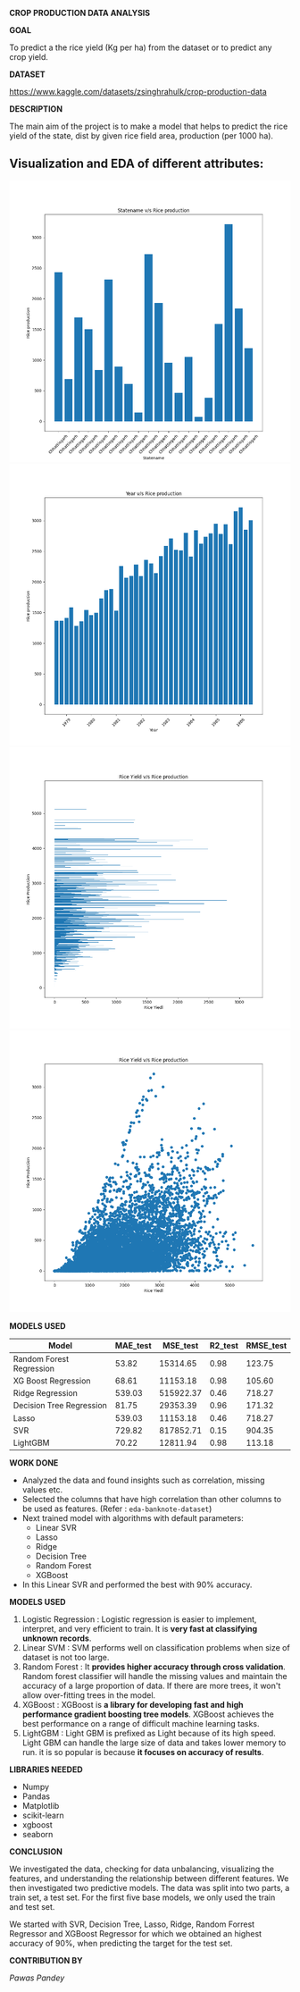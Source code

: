 
  

**CROP PRODUCTION DATA ANALYSIS**

  

**GOAL**

  
To predict a the rice yield (Kg per ha) from the dataset or to predict any crop yield.
  

**DATASET**

  

https://www.kaggle.com/datasets/zsinghrahulk/crop-production-data
  

**DESCRIPTION**

  

The main aim of the project is to make a model that helps to predict the rice yield of the state, dist by given rice field area, production (per 1000 ha).

## Visualization and EDA of different attributes:

<img alt="graph" src="./Images/statename vs Rice production.png">

<img alt="graph" src="./Images/year vs Rice production.png">

<img alt="graph" src="./Images/Rice Area vs Rice production.png">

<img alt="graph" src="./Images/Rice Area vs Rice production 3.png">


**MODELS USED**

| Model                     | MAE_test | MSE_test  | R2_test   | RMSE_test  |
|---------------------------|----------|-----------|-----------|------------|
| Random Forest Regression  | 53.82    | 15314.65  | 0.98      | 123.75     |
| XG Boost Regression       | 68.61    | 11153.18  | 0.98      | 105.60     |
| Ridge Regression          | 539.03   | 515922.37 | 0.46      | 718.27     |
| Decision Tree Regression  | 81.75    | 29353.39  | 0.96      | 171.32     |
| Lasso                     | 539.03   | 11153.18  | 0.46      | 718.27     |
| SVR                       | 729.82   | 817852.71 | 0.15      | 904.35     |
| LightGBM                  | 70.22    | 12811.94  | 0.98      | 113.18     |

  

**WORK DONE**

* Analyzed the data and found insights such as correlation, missing values etc.
* Selected the columns that have high correlation than other columns to be used as features. (Refer : `eda-banknote-dataset`)
* Next trained model with algorithms with default parameters:
	* Linear SVR
	* Lasso
	* Ridge
	* Decision Tree
	* Random Forest
	* XGBoost
* In this Linear SVR and performed the best with 90% accuracy.
  

**MODELS USED**

1. Logistic Regression : Logistic regression is easier to implement, interpret, and very efficient to train. It is **very fast at classifying unknown records**.
2. Linear SVM : SVM performs well on classification problems when size of dataset is not too large.
3. Random Forest : It **provides higher accuracy through cross validation**. Random forest classifier will handle the missing values and maintain the accuracy of a large proportion of data. If there are more trees, it won't allow over-fitting trees in the model.
4. XGBoost : XGBoost is **a library for developing fast and high performance gradient boosting tree models**. XGBoost achieves the best performance on a range of difficult machine learning tasks.
5. LightGBM : Light GBM is prefixed as Light because of its high speed. Light GBM can handle the large size of data and takes lower memory to run. it is so popular is because **it focuses on accuracy of results**.

**LIBRARIES NEEDED**

* Numpy
* Pandas
* Matplotlib
* scikit-learn
* xgboost
* seaborn
  
  

**CONCLUSION**

  

We investigated the data, checking for data unbalancing, visualizing the features, and understanding the relationship between different features. We then investigated two predictive models. The data was split into two parts, a train set, a test set. For the first five base models, we only used the train and test set.

We started with SVR, Decision Tree, Lasso, Ridge, Random Forrest Regressor and XGBoost Regressor for which we obtained an highest accuracy of 90%, when predicting the target for the test set.

  

**CONTRIBUTION BY**

*Pawas Pandey*
